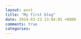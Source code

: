 ```yaml
---
layout: post
title: "My first blog"
date: 2014-03-23 13:04:01 +0800
comments: true
categories: 
---
```

